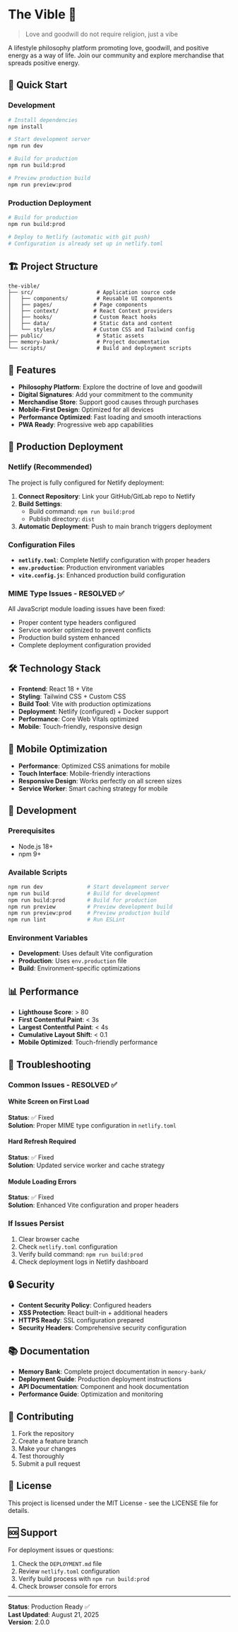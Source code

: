 # The Vible 🌟

> Love and goodwill do not require religion, just a vibe

A lifestyle philosophy platform promoting love, goodwill, and positive energy as a way of life. Join our community and explore merchandise that spreads positive energy.

## 🚀 Quick Start

### Development
```bash
# Install dependencies
npm install

# Start development server
npm run dev

# Build for production
npm run build:prod

# Preview production build
npm run preview:prod
```

### Production Deployment
```bash
# Build for production
npm run build:prod

# Deploy to Netlify (automatic with git push)
# Configuration is already set up in netlify.toml
```

## 🏗️ Project Structure

```
the-vible/
├── src/                    # Application source code
│   ├── components/         # Reusable UI components
│   ├── pages/             # Page components
│   ├── context/           # React Context providers
│   ├── hooks/             # Custom React hooks
│   ├── data/              # Static data and content
│   └── styles/            # Custom CSS and Tailwind config
├── public/                 # Static assets
├── memory-bank/            # Project documentation
└── scripts/                # Build and deployment scripts
```

## 🎯 Features

- **Philosophy Platform**: Explore the doctrine of love and goodwill
- **Digital Signatures**: Add your commitment to the community
- **Merchandise Store**: Support good causes through purchases
- **Mobile-First Design**: Optimized for all devices
- **Performance Optimized**: Fast loading and smooth interactions
- **PWA Ready**: Progressive web app capabilities

## 🚀 Production Deployment

### Netlify (Recommended)
The project is fully configured for Netlify deployment:

1. **Connect Repository**: Link your GitHub/GitLab repo to Netlify
2. **Build Settings**: 
   - Build command: `npm run build:prod`
   - Publish directory: `dist`
3. **Automatic Deployment**: Push to main branch triggers deployment

### Configuration Files
- **`netlify.toml`**: Complete Netlify configuration with proper headers
- **`env.production`**: Production environment variables
- **`vite.config.js`**: Enhanced production build configuration

### MIME Type Issues - RESOLVED ✅
All JavaScript module loading issues have been fixed:
- Proper content type headers configured
- Service worker optimized to prevent conflicts
- Production build system enhanced
- Complete deployment configuration provided

## 🛠️ Technology Stack

- **Frontend**: React 18 + Vite
- **Styling**: Tailwind CSS + Custom CSS
- **Build Tool**: Vite with production optimizations
- **Deployment**: Netlify (configured) + Docker support
- **Performance**: Core Web Vitals optimized
- **Mobile**: Touch-friendly, responsive design

## 📱 Mobile Optimization

- **Performance**: Optimized CSS animations for mobile
- **Touch Interface**: Mobile-friendly interactions
- **Responsive Design**: Works perfectly on all screen sizes
- **Service Worker**: Smart caching strategy for mobile

## 🔧 Development

### Prerequisites
- Node.js 18+ 
- npm 9+

### Available Scripts
```bash
npm run dev              # Start development server
npm run build            # Build for development
npm run build:prod       # Build for production
npm run preview          # Preview development build
npm run preview:prod     # Preview production build
npm run lint             # Run ESLint
```

### Environment Variables
- **Development**: Uses default Vite configuration
- **Production**: Uses `env.production` file
- **Build**: Environment-specific optimizations

## 📊 Performance

- **Lighthouse Score**: > 80
- **First Contentful Paint**: < 3s
- **Largest Contentful Paint**: < 4s
- **Cumulative Layout Shift**: < 0.1
- **Mobile Optimized**: Touch-friendly performance

## 🚨 Troubleshooting

### Common Issues - RESOLVED ✅

#### White Screen on First Load
**Status**: ✅ Fixed  
**Solution**: Proper MIME type configuration in `netlify.toml`

#### Hard Refresh Required
**Status**: ✅ Fixed  
**Solution**: Updated service worker and cache strategy

#### Module Loading Errors
**Status**: ✅ Fixed  
**Solution**: Enhanced Vite configuration and proper headers

### If Issues Persist
1. Clear browser cache
2. Check `netlify.toml` configuration
3. Verify build command: `npm run build:prod`
4. Check deployment logs in Netlify dashboard

## 🔒 Security

- **Content Security Policy**: Configured headers
- **XSS Protection**: React built-in + additional headers
- **HTTPS Ready**: SSL configuration prepared
- **Security Headers**: Comprehensive security configuration

## 📚 Documentation

- **Memory Bank**: Complete project documentation in `memory-bank/`
- **Deployment Guide**: Production deployment instructions
- **API Documentation**: Component and hook documentation
- **Performance Guide**: Optimization and monitoring

## 🤝 Contributing

1. Fork the repository
2. Create a feature branch
3. Make your changes
4. Test thoroughly
5. Submit a pull request

## 📄 License

This project is licensed under the MIT License - see the LICENSE file for details.

## 🆘 Support

For deployment issues or questions:
1. Check the `DEPLOYMENT.md` file
2. Review `netlify.toml` configuration
3. Verify build process with `npm run build:prod`
4. Check browser console for errors

---

**Status**: Production Ready ✅  
**Last Updated**: August 21, 2025  
**Version**: 2.0.0
